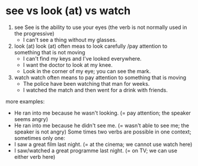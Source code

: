 # see vs look (at) vs watch

1. see
    See is the ability to use your eyes (the verb is not normally used in the progressive)
    - I can't see a thing without my glasses.
2. look (at)
    look (at) often meas to look carefully /pay attention to something that is not moving
    - I can't find my keys and I've looked everywhere.
    - I want the doctor to look at my knee.
    - Look in the corner of my eye; you can see the mark.
3. watch
    watch often means to pay attention to something that is moving
    - The police have been watching that man for weeks.
    - I watched the match and then went for a drink with friends.

more examples:
- He ran into me because he wasn't looking. (= pay attention; the speaker seems angry)
- He ran into me because he didn't see me. (= wasn't able to see me; the speaker is not angry)
Some times two verbs are possible in one context; sometimes only one:
- I saw a great film last night. (= at the cinema; we cannot use watch here)
- I saw/watched a great programme last night. (= on TV; we can use either verb here)